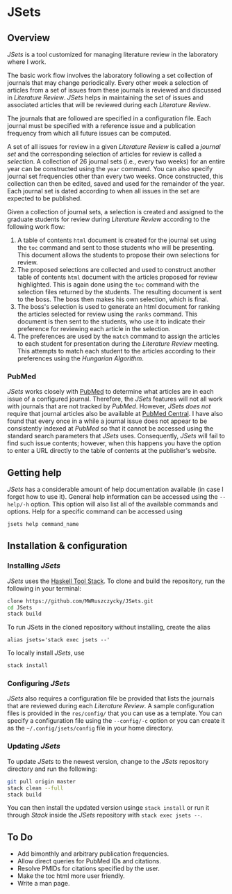 # JSets

## Overview

*JSets* is a tool customized for managing literature review in the laboratory where I work.

The basic work flow involves the laboratory following a set collection of journals that may change periodically. Every other week a selection of articles from a set of issues from these journals is reviewed and discussed in *Literature Review*. *JSets* helps in maintaining the set of issues and associated articles that will be reviewed during each *Literature Review*.

The journals that are followed are specified in a configuration file. Each journal must be specified with a reference issue and a publication frequency from which all future issues can be computed.

A set of all issues for review in a given *Literature Review* is called a *journal set* and the corresponding selection of articles for review is called a *selection*. A collection of 26 journal sets (i.e., every two weeks) for an entire year can be constructed using the `year` command. You can also specify journal set frequencies other than every two weeks. Once constructed, this collection can then be edited, saved and used for the remainder of the year. Each journal set is dated according to when all issues in the set are expected to be published.

Given a collection of journal sets, a selection is created and assigned to the graduate students for review during *Literature Review* according to the following work flow:
1. A table of contents `html` document is created for the journal set using the `toc` command and sent to those students who will be presenting. This document allows the students to propose their own selections for review.
2. The proposed selections are collected and used to construct another table of contents `html` document with the articles proposed for review highlighted. This is again done using the `toc` command with the selection files returned by the students. The resulting document is sent to the boss. The boss then makes his own selection, which is final.
3. The boss's selection is used to generate an html document for ranking the articles selected for review using the `ranks` command. This document is then sent to the students, who use it to indicate their preference for reviewing each article in the selection.
4. The preferences are used by the `match` command to assign the articles to each student for presentation during the *Literature Review* meeting. This attempts to match each student to the articles according to their preferences using the *Hungarian Algorithm*.

### PubMed

*JSets* works closely with [PubMed](https://pubmed.ncbi.nlm.nih.gov/) to determine what articles are in each issue of a configured journal. Therefore, the *JSets* features will not all work with journals that are not tracked by *PubMed*. However, *JSets* *does not* require that journal articles also be available at [PubMed Central](https://www.ncbi.nlm.nih.gov/pmc/). I have also found that every once in a while a journal issue does not appear to be consistently indexed at *PubMed* so that it cannot be accessed using the standard search parameters that *JSets* uses. Consequently, *JSets* will fail to find such issue contents; however, when this happens you have the option to enter a URL directly to the table of contents at the publisher's website.

## Getting help

*JSets* has a considerable amount of help documentation available (in case I forget how to use it). General help information can be accessed using the `--help/-h` option. This option will also list all of the available commands and options. Help for a specific command can be accessed using
```sh
jsets help command_name
```

## Installation & configuration

### Installing *JSets*

*JSets* uses the [Haskell Tool Stack](https://docs.haskellstack.org/en/stable/README/). To clone and build the repository, run the following in your terminal:
```sh
clone https://github.com/MWRuszczycky/JSets.git
cd JSets
stack build
```
To run JSets in the cloned repository without installing, create the alias
```
alias jsets='stack exec jsets --'
```
To locally install *JSets*, use
```sh
stack install
```

### Configuring *JSets*

*JSets* also requires a configuration file be provided that lists the journals that are reviewed during each *Literature Review*. A sample configuration files is provided in the `res/config/` that you can use as a template. You can specify a configuration file using the `--config/-c` option or you can create it as the `~/.config/jsets/config` file in your home directory.

### Updating *JSets*

To update *JSets* to the newest version, change to the *JSets* repository directory and run the following:
```sh
git pull origin master
stack clean --full
stack build
```
You can then install the updated version usinge `stack install` or run it through *Stack* inside the *JSets* repository with `stack exec jsets --`.

## To Do

* Add bimonthly and arbitrary publication frequencies.
* Allow direct queries for PubMed IDs and citations.
* Resolve PMIDs for citations specified by the user.
* Make the toc html more user friendly.
* Write a man page.
